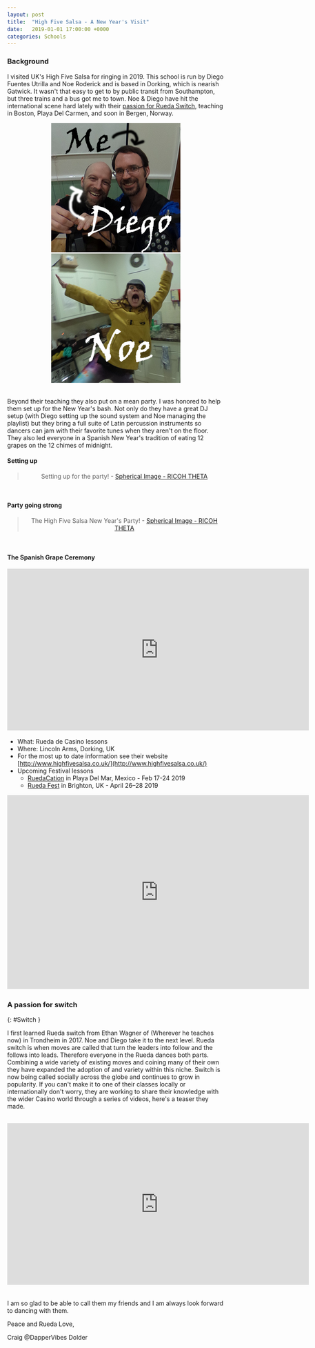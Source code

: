 ```yaml
---
layout: post
title:  "High Five Salsa - A New Year's Visit"
date:   2019-01-01 17:00:00 +0000
categories: Schools
---
```


### Background

I visited UK's High Five Salsa for ringing in 2019. This school is run by Diego Fuentes Utrilla and Noe Roderick and is based in Dorking, which is nearish Gatwick. It wasn't that easy to get to by public transit from Southampton, but three trains and a bus got me to town. Noe & Diego have hit the international scene hard lately with their [passion for Rueda Switch](#Switch), teaching in Boston, Playa Del Carmen, and soon in Bergen, Norway.

<div style="text-align: center">  <img src="/assets/Diego.PNG"><img src="/assets/Noe.PNG"> </div>

<br>

Beyond their teaching they also put on a mean party. I was honored to help them set up for the New Year's bash. Not only do they have a great DJ setup (with Diego setting up the sound system and Noe managing the playlist) but they bring a full suite of Latin percussion instruments so dancers can jam with their favorite tunes when they aren't on the floor. They also led everyone in a Spanish New Year's tradition of eating 12 grapes on the 12 chimes of midnight.



#### Setting up

<div style="text-align: center">
<blockquote data-width="700" data-height="375" class="ricoh-theta-spherical-image" >Setting up for the party! - <a href="https://theta360.com/s/mZI4UJFG2xZrwY7LcfIvFbqfg" target="_blank">Spherical Image - RICOH THETA</a></blockquote>
<script async src="https://theta360.com/widgets.js" charset="utf-8"></script>
</div>

<br>

#### Party going strong

<div style="text-align: center">
<blockquote data-width="700" data-height="375" class="ricoh-theta-spherical-image" >The High Five Salsa New Year&#39;s Party! - <a href="https://theta360.com/s/jOE9dteErE7jdrgSV7yjgb2wa" target="_blank">Spherical Image - RICOH THETA</a></blockquote>
<script async src="https://theta360.com/widgets.js" charset="utf-8"></script>
</div>

<br>

#### The Spanish Grape Ceremony

<iframe width="700" height="375" src="https://www.youtube.com/embed/1D1x5EZ6Vqc" frameborder="0" allow="accelerometer; autoplay; encrypted-media; gyroscope; picture-in-picture" allowfullscreen></iframe>

<br>

* What: Rueda de Casino lessons
* Where: Lincoln Arms, Dorking, UK
* For the most up to date information see their website [http://www.highfivesalsa.co.uk/](http://www.highfivesalsa.co.uk/)
* Upcoming Festival lessons
  * [RuedaCation](https://www.facebook.com/events/242353136454911/) in Playa Del Mar, Mexico - Feb 17-24 2019
  * [Rueda Fest](https://www.facebook.com/events/2167220066833036/) in Brighton, UK - April 26–28 2019

<iframe src="https://www.google.com/maps/embed?pb=!1m18!1m12!1m3!1d2497.8711704626!2d-0.32707458423985386!3d51.23986747959211!2m3!1f0!2f0!3f0!3m2!1i1024!2i768!4f13.1!3m3!1m2!1s0x0%3A0x2de0df40ee84d6d7!2sLincoln+Arms+Hotel+%26+Bar!5e0!3m2!1sen!2suk!4v1546366175353" width="700" height="450" frameborder="0" style="border:0" allowfullscreen></iframe>

<br>

### A passion for switch
{: #Switch }

I first learned Rueda switch from Ethan Wagner of (Wherever he teaches now) in Trondheim in 2017. Noe and Diego take it to the next level. Rueda switch is when moves are called that turn the leaders into follow and the follows into leads. Therefore everyone in the Rueda dances both parts. Combining a wide variety of existing moves and coining many of their own they have expanded the adoption of and variety within this niche. Switch is now being called socially across the globe and continues to grow in popularity. If you can't make it to one of their classes locally or internationally don't worry, they are working to share their knowledge with the wider Casino world through a series of videos, here's a teaser they made.

<br>

<div style="text-align: center">
<iframe src="https://www.facebook.com/plugins/video.php?href=https%3A%2F%2Fwww.facebook.com%2Fhighfivesalsa%2Fvideos%2F2211105099158897%2F&show_text=0&width=560" width="700" height="375" style="border:none;overflow:hidden" scrolling="no" frameborder="0" allowTransparency="true" allowFullScreen="true"></iframe>
</div>

<br>

I am so glad to be able to call them my friends and I am always look forward to dancing with them.

Peace and Rueda Love,

Craig @DapperVibes Dolder  

